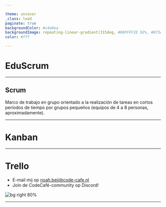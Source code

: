 ```yaml
---

theme: uncover
_class: lead
paginate: true
backgroundColor: #c4e0ea
backgroundImage: repeating-linear-gradient(315deg, #00FFFF2E 92%, #073AFF00 100%),repeating-radial-gradient(75% 75% at 238% 218%, #00FFFF12 30%, #073AFF14 39%),radial-gradient(99% 99% at 109% 2%, #00C9FFFF 0%, #073AFF00 100%),radial-gradient(99% 99% at 21% 78%, #7B00FFFF 0%, #073AFF00 100%),radial-gradient(160% 154% at 711px -303px, #2000FFFF 0%, #073AFFFF 100%)
color: #fff

---
```


# EduScrum

---

## Scrum

Marco de trabajo en grupo orientado a la realización de
tareas en cortos períodos de tiempo por grupos pequeños (equipos de 4 a
8
personas,
aproximadamente).

---

# Kanban



---

# Trello

- E-mail mij op noah.beij@code-cafe.nl
- Join de CodeCafé-community op Discord!

![bg right 80%](https://assets.nbeij.nl/marp/assets/codecafe.png)

---